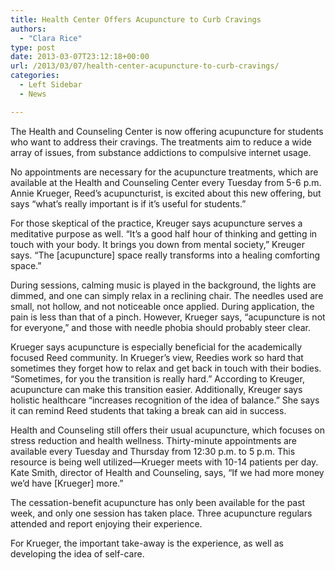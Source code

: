 ```yaml
---
title: Health Center Offers Acupuncture to Curb Cravings
authors: 
  - "Clara Rice"
type: post
date: 2013-03-07T23:12:18+00:00
url: /2013/03/07/health-center-acupuncture-to-curb-cravings/
categories:
  - Left Sidebar
  - News

---
```

The Health and Counseling Center is now offering acupuncture for students who want to address their cravings. The treatments aim to reduce a wide array of issues, from substance addictions to compulsive internet usage.

No appointments are necessary for the acupuncture treatments, which are available at the Health and Counseling Center every Tuesday from 5-6 p.m. Annie Krueger, Reed’s acupuncturist, is excited about this new offering, but says “what’s really important is if it’s useful for students.”

For those skeptical of the practice, Kreuger says acupuncture serves a meditative purpose as well. “It’s a good half hour of thinking and getting in touch with your body. It brings you down from mental society,” Kreuger says. “The [acupuncture] space really transforms into a healing comforting space.”

During sessions, calming music is played in the background, the lights are dimmed, and one can simply relax in a reclining chair. The needles used are small, not hollow, and not noticeable once applied. During application, the pain is less than that of a pinch. However, Krueger says, “acupuncture is not for everyone,” and those with needle phobia should probably steer clear.

Krueger says acupuncture is especially beneficial for the academically focused Reed community. In Krueger’s view, Reedies work so hard that sometimes they forget how to relax and get back in touch with their bodies. “Sometimes, for you the transition is really hard.” According to Kreuger, acupuncture can make this transition easier. Additionally, Kreuger says holistic healthcare “increases recognition of the idea of balance.” She says it can remind Reed students that taking a break can aid in success.

Health and Counseling still offers their usual acupuncture, which focuses on stress reduction and health wellness. Thirty-minute appointments are available every Tuesday and Thursday from 12:30 p.m. to 5 p.m. This resource is being well utilized—Krueger meets with 10-14 patients per day. Kate Smith, director of Health and Counseling, says, “If we had more money we’d have [Krueger] more.”

The cessation-benefit acupuncture has only been available for the past week, and only one session has taken place. Three acupuncture regulars attended and report enjoying their experience.

For Krueger, the important take-away is the experience, as well as developing the idea of self-care.
